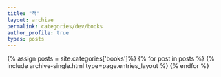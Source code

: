 ```yaml
---
title: "책"
layout: archive
permalink: categories/dev/books
author_profile: true
types: posts
---
```


{% assign posts = site.categories['books']%}
{% for post in posts %}
{% include archive-single.html type=page.entries_layout %}
{% endfor %}
